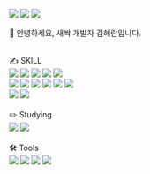<!--
**kimmand0o0/kimmand0o0** is a ✨ _special_ ✨ repository because its `README.md` (this file) appears on your GitHub profile.

Here are some ideas to get you started:

- 🔭 I’m currently working on ...
- 🌱 I’m currently learning ...
- 👯 I’m looking to collaborate on ...
- 🤔 I’m looking for help with ...
- 💬 Ask me about ...
- 📫 How to reach me: ...
- 😄 Pronouns: ...
- ⚡ Fun fact: ...
-->
<a href="https://mand0o0.tistory.com/" target="_blank"><img src="https://img.shields.io/badge/blog-000000?style=flat&logo=bloglovin&logoColor=ffffff"/></a> 
<a href="https://www.instagram.com/maeran2" target="_blank"><img src="https://img.shields.io/badge/maeran2-E4405F?style=flat&logo=instagram&logoColor=ffffff"/></a> 
<img src="https://img.shields.io/badge/yuwang0130@gmail.com-000000?style=flat&logo=gmail&logoColor=#ffffff"/>
<br />
<p>🌱 안녕하세요, 새싹 개발자 김혜란입니다.</p>
<br />
<sapn> ✍️ SKILL </sapn>
<section>
<img src="https://img.shields.io/badge/JavaScript-F7DF1E?style=flat&logo=javascript&logoColor=white"/>
<img src="https://img.shields.io/badge/NodeJs-339933?style=flat&logo=nodedotjs&logoColor=white"/>
<img src="https://img.shields.io/badge/React-61DAFB?style=flat&logo=react&logoColor=white"/>
<img src="https://img.shields.io/badge/HTML-E34F26?style=flat&logo=html5&logoColor=white"/>
<img src="https://img.shields.io/badge/CSS-1572B6?style=flat&logo=css3&logoColor=white"/>
</section>
<section>
  <img src="https://img.shields.io/badge/AWS-232F3E?style=flat&logo=amazonaws&logoColor=white"/>
<img src="https://img.shields.io/badge/EC2-FF9900?style=flat&logo=amazonec2&logoColor=white"/>
<img src="https://img.shields.io/badge/ECS-FF9900?style=flat&logo=amazonecs&logoColor=white"/>
<img src="https://img.shields.io/badge/RDS-527FFF?style=flat&logo=amazonrds&logoColor=white"/>
<img src="https://img.shields.io/badge/S3-569A31?style=flat&logo=amazons3&logoColor=white"/>
<img src="https://img.shields.io/badge/Lambda-FF9900?style=flat&logo=awslambda&logoColor=white"/>
</section>
<section>
  <img src="https://img.shields.io/badge/MongoDB-47A248?style=flat&logo=mongodb&logoColor=white"/>
<img src="https://img.shields.io/badge/MySQL-4479A1?style=flat&logo=mysql&logoColor=white"/>  
</section> 
  <br />
  <sapn> ✏️ Studying </sapn>
  <section>
    <img src="https://img.shields.io/badge/TypeScipt-3178C6?style=flat&logo=typescript&logoColor=white"/>
  <img src="https://img.shields.io/badge/NestJs-E0234E?style=flat&logo=nestjs&logoColor=white"/>
  </section>
  <br />
  <sapn> 🛠 Tools </sapn>
  <section>
    <img src="https://img.shields.io/badge/Discord-5865F2?style=flat&logo=Discord&logoColor=white"/>
  <img src="https://img.shields.io/badge/Notion-000000?style=flat&logo=Notion&logoColor=white"/>
  <img src="https://img.shields.io/badge/Figma-F24E1E?style=flat&logo=Figma&logoColor=white"/>
  <img src="https://img.shields.io/badge/Postman-FF6C37?style=flat&logo=Postman&logoColor=white"/>
  </section>
  <br />
  <br /> 
</div> 
